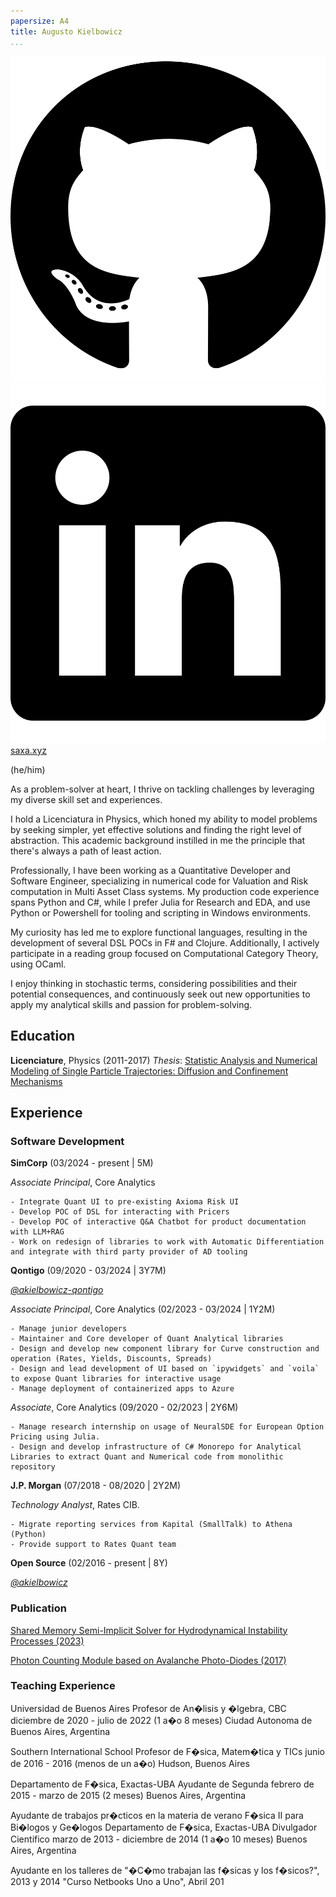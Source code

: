 ```yaml
---
papersize: A4
title: Augusto Kielbowicz
...
```


[![gh-logo](../cv/github.svg)](https://github.com/akielbowicz)
[![linkedin-logo](../cv/linkedin.svg)](https://www.linkedin.com/in/augusto-kiel/)
[saxa.xyz](https://saxa.xyz/en)


(he/him)

As a problem-solver at heart, I thrive on tackling challenges by leveraging my diverse skill set and experiences.

I hold a Licenciatura in Physics, which honed my ability to model problems by seeking simpler, yet effective solutions and finding the right level of abstraction. This academic background instilled in me the principle that there's always a path of least action.

Professionally, I have been working as a Quantitative Developer and Software Engineer, specializing in numerical code for Valuation and Risk computation in Multi Asset Class systems. My production code experience spans Python and C#, while I prefer Julia for Research and EDA, and use Python or Powershell for tooling and scripting in Windows environments.

My curiosity has led me to explore functional languages, resulting in the development of several DSL POCs in F# and Clojure. Additionally, I actively participate in a reading group focused on Computational Category Theory, using OCaml.

I enjoy thinking in stochastic terms, considering possibilities and their potential consequences, and continuously seek out new opportunities to apply my analytical skills and passion for problem-solving.

## Education

**Licenciature**, Physics (2011-2017)
*Thesis*: [Statistic Analysis and Numerical Modeling of Single Particle Trajectories: Diffusion and Confinement Mechanisms](https://github.com/akielbowicz/randomWalk-matlab/blob/master/Tesis.pdf) 

## Experience

### Software Development

**SimCorp** (03/2024 - present | 5M)

*Associate Principal*, Core Analytics

	- Integrate Quant UI to pre-existing Axioma Risk UI
	- Develop POC of DSL for interacting with Pricers
	- Develop POC of interactive Q&A Chatbot for product documentation with LLM+RAG
	- Work on redesign of libraries to work with Automatic Differentiation and integrate with third party provider of AD tooling

**Qontigo** (09/2020 - 03/2024 | 3Y7M)

[*@akielbowicz-qontigo*](https://github.com/akielbowicz-qontigo)

*Associate Principal*, Core Analytics (02/2023 - 03/2024 | 1Y2M)

	- Manage junior developers
	- Maintainer and Core developer of Quant Analytical libraries
	- Design and develop new component library for Curve construction and operation (Rates, Yields, Discounts, Spreads)
	- Design and lead development of UI based on `ipywidgets` and `voila` to expose Quant libraries for interactive usage 
	- Manage deployment of containerized apps to Azure

*Associate*, Core Analytics (09/2020 - 02/2023 | 2Y6M)

	- Manage research internship on usage of NeuralSDE for European Option Pricing using Julia.
	- Design and develop infrastructure of C# Monorepo for Analytical Libraries to extract Quant and Numerical code from monolithic repository

**J.P. Morgan** (07/2018 - 08/2020 | 2Y2M)

*Technology Analyst*, Rates CIB.

	- Migrate reporting services from Kapital (SmallTalk) to Athena (Python)
	- Provide support to Rates Quant team

**Open Source** (02/2016 - present | 8Y)

[*@akielbowicz*](https://github.com/akielbowicz)

### Publication

[Shared Memory Semi-Implicit Solver for Hydrodynamical Instability Processes (2023)](https://www.scirp.org/journal/paperinformation?paperid=123858)

[Photon Counting Module based on Avalanche Photo-Diodes (2017)](https://anales.fisica.org.ar/index.php/analesafa/article/view/2158)

### Teaching Experience

Universidad de Buenos Aires
Profesor de An�lisis y �lgebra, CBC
diciembre de 2020 - julio de 2022 (1 a�o 8 meses)
Ciudad Autonoma de Buenos Aires, Argentina

Southern International School
Profesor de F�sica, Matem�tica y TICs
junio de 2016 - 2016 (menos de un a�o)
Hudson, Buenos Aires

Departamento de F�sica, Exactas-UBA
Ayudante de Segunda
febrero de 2015 - marzo de 2015 (2 meses)
Buenos Aires, Argentina

Ayudante de trabajos pr�cticos en la materia de verano F�sica II para Bi�logos
y Ge�logos
Departamento de F�sica, Exactas-UBA
Divulgador Cientifico
marzo de 2013 - diciembre de 2014 (1 a�o 10 meses)
Buenos Aires, Argentina

Ayudante en los talleres de
"�C�mo trabajan las f�sicas y los f�sicos?", 2013 y 2014
"Curso Netbooks Uno a Uno", Abril 201
